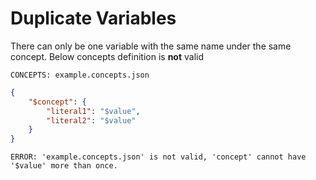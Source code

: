 # Duplicate Variables

There can only be one variable with the same name under the same concept. Below
concepts definition is **not** valid

`CONCEPTS: example.concepts.json`

```json
{
    "$concept": {
        "literal1": "$value",
        "literal2": "$value"
    }
}
```

`ERROR: 'example.concepts.json' is not valid, 'concept' cannot have '$value'
more than once.`

